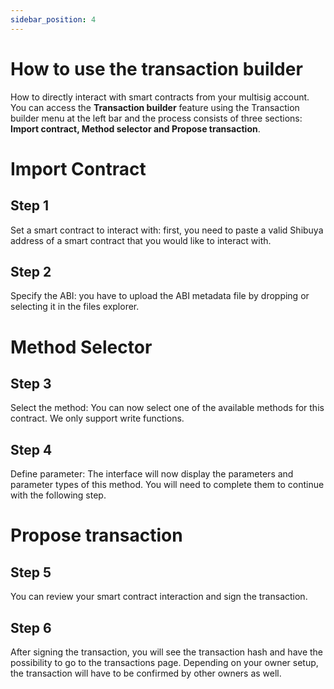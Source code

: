 ```yaml
---
sidebar_position: 4 
---
```


# How to use the transaction builder
How to directly interact with smart contracts from your multisig account. You can access the **Transaction builder** feature using the Transaction builder menu at the left bar and the process consists of three sections: **Import contract, Method selector and Propose transaction**.


# Import Contract
## Step 1
Set a smart contract to interact with: first, you need to paste a valid Shibuya address of a smart contract that you would like to interact with.

## Step 2
Specify the ABI: you have to upload the ABI metadata file by dropping or selecting it in the files explorer.


# Method Selector
## Step 3
Select the method: You can now select one of the available methods for this contract. We only support write functions.

## Step 4
Define parameter: The interface will now display the parameters and parameter types of this method. You will need to complete them to continue with the following step.


# Propose transaction
## Step 5
You can review your smart contract interaction and sign the transaction. 

## Step 6
After signing the transaction, you will see the transaction hash and have the possibility to go to the transactions page. Depending on your owner setup, the transaction will have to be confirmed by other owners as well.

